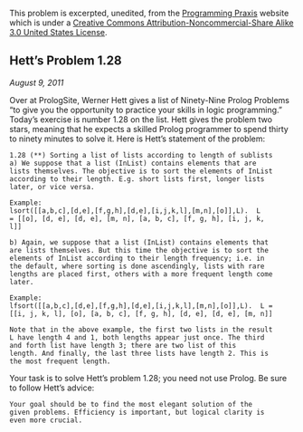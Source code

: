 This problem is excerpted, unedited, from the [Programming Praxis](https://programmingpraxis.com) website which is under a [Creative Commons Attribution-Noncommercial-Share Alike 3.0 United States License](https://creativecommons.org/licenses/by-nc-sa/3.0/us/).

## Hett’s Problem 1.28
*August 9, 2011*

Over at PrologSite, Werner Hett gives a list of Ninety-Nine Prolog Problems “to
give you the opportunity to practice your skills in logic programming.” Today’s
exercise is number 1.28 on the list. Hett gives the problem two stars, meaning
that he expects a skilled Prolog programmer to spend thirty to ninety minutes to
solve it. Here is Hett’s statement of the problem:

    1.28 (**) Sorting a list of lists according to length of sublists
    a) We suppose that a list (InList) contains elements that are
    lists themselves. The objective is to sort the elements of InList
    according to their length. E.g. short lists first, longer lists
    later, or vice versa.

    Example:
    lsort([[a,b,c],[d,e],[f,g,h],[d,e],[i,j,k,l],[m,n],[o]],L).  L
    = [[o], [d, e], [d, e], [m, n], [a, b, c], [f, g, h], [i, j, k,
    l]]
    
    b) Again, we suppose that a list (InList) contains elements that
    are lists themselves. But this time the objective is to sort the
    elements of InList according to their length frequency; i.e. in
    the default, where sorting is done ascendingly, lists with rare
    lengths are placed first, others with a more frequent length come
    later.

    Example:
    lfsort([[a,b,c],[d,e],[f,g,h],[d,e],[i,j,k,l],[m,n],[o]],L).  L =
    [[i, j, k, l], [o], [a, b, c], [f, g, h], [d, e], [d, e], [m, n]]

    Note that in the above example, the first two lists in the result
    L have length 4 and 1, both lengths appear just once. The third
    and forth list have length 3; there are two list of this
    length. And finally, the last three lists have length 2. This is
    the most frequent length.

Your task is to solve Hett’s problem 1.28; you need not use Prolog. Be
sure to follow Hett’s advice:

    Your goal should be to find the most elegant solution of the
    given problems. Efficiency is important, but logical clarity is
    even more crucial.
